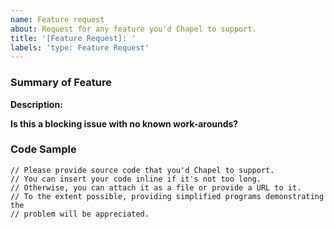 ```yaml
---
name: Feature request
about: Request for any feature you'd Chapel to support.
title: '[Feature Request]: '
labels: 'type: Feature Request'
---
```


### Summary of Feature

**Description:**
<!--
Is your feature request related to an issue? Please describe.
Describe the solution you'd like.
Describe any work-arounds you've considered.
-->

**Is this a blocking issue with no known work-arounds?**
<!-- Answer 'yes', 'no' or 'I don't know'. -->

### Code Sample

```chapel
// Please provide source code that you'd Chapel to support.
// You can insert your code inline if it's not too long.
// Otherwise, you can attach it as a file or provide a URL to it.
// To the extent possible, providing simplified programs demonstrating the
// problem will be appreciated.
```
